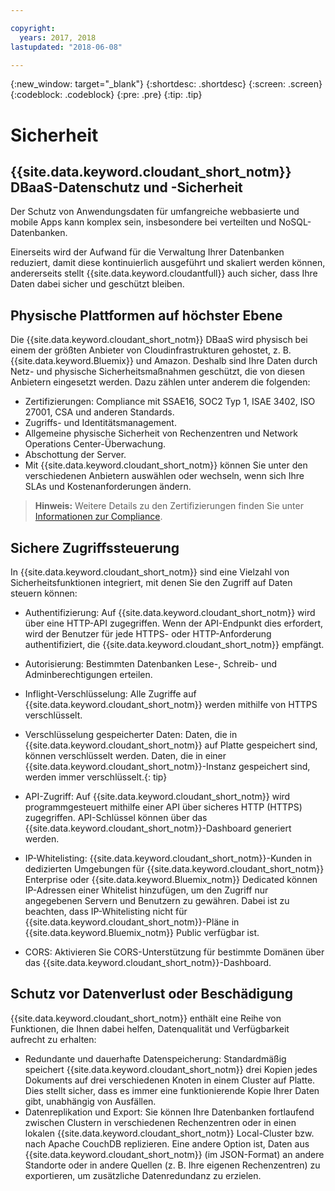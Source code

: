 ```yaml
---

copyright:
  years: 2017, 2018
lastupdated: "2018-06-08"

---
```


{:new_window: target="_blank"}
{:shortdesc: .shortdesc}
{:screen: .screen}
{:codeblock: .codeblock}
{:pre: .pre}
{:tip: .tip}

<!-- Acrolinx: 2017-04-28 -->

# Sicherheit

## {{site.data.keyword.cloudant_short_notm}} DBaaS-Datenschutz und -Sicherheit

Der Schutz von Anwendungsdaten für umfangreiche webbasierte und mobile Apps kann komplex sein,
insbesondere bei verteilten und NoSQL-Datenbanken.

Einerseits wird der Aufwand für die Verwaltung Ihrer Datenbanken reduziert,
damit diese kontinuierlich ausgeführt und skaliert werden können, andererseits stellt {{site.data.keyword.cloudantfull}} auch sicher, dass Ihre Daten dabei sicher und geschützt bleiben.

## Physische Plattformen auf höchster Ebene

Die {{site.data.keyword.cloudant_short_notm}} DBaaS wird physisch bei einem der größten
Anbieter von Cloudinfrastrukturen gehostet, z. B. {{site.data.keyword.Bluemix}} und Amazon.
Deshalb sind Ihre Daten durch Netz- und physische Sicherheitsmaßnahmen geschützt, die von diesen Anbietern eingesetzt werden. Dazu zählen unter anderem die folgenden:

- Zertifizierungen: Compliance mit SSAE16, SOC2 Typ 1, ISAE 3402, ISO 27001, CSA und anderen Standards.
- Zugriffs- und Identitätsmanagement.
- Allgemeine physische Sicherheit von Rechenzentren und Network Operations Center-Überwachung.
- Abschottung der Server.
- Mit {{site.data.keyword.cloudant_short_notm}} können Sie unter den verschiedenen Anbietern auswählen oder wechseln, wenn sich Ihre SLAs und Kostenanforderungen ändern.

> **Hinweis:** Weitere Details zu den Zertifizierungen finden Sie unter [Informationen zur Compliance](compliance.html).

## Sichere Zugriffssteuerung

In {{site.data.keyword.cloudant_short_notm}} sind eine Vielzahl von Sicherheitsfunktionen integriert,
mit denen Sie den Zugriff auf Daten steuern können:

- Authentifizierung: Auf {{site.data.keyword.cloudant_short_notm}} wird
  über eine HTTP-API zugegriffen.
  Wenn der API-Endpunkt dies erfordert, wird der Benutzer für jede
  HTTPS- oder HTTP-Anforderung authentifiziert, die
  {{site.data.keyword.cloudant_short_notm}} empfängt.
- Autorisierung: Bestimmten Datenbanken Lese-, Schreib- und Adminberechtigungen erteilen.
- Inflight-Verschlüsselung: Alle Zugriffe auf
  {{site.data.keyword.cloudant_short_notm}} werden mithilfe von HTTPS verschlüsselt.
- Verschlüsselung gespeicherter Daten: Daten, die in
  {{site.data.keyword.cloudant_short_notm}} auf Platte gespeichert sind, können verschlüsselt werden.
  Daten, die in einer {{site.data.keyword.cloudant_short_notm}}-Instanz gespeichert sind, werden immer verschlüsselt.{: tip}
  
- API-Zugriff: Auf {{site.data.keyword.cloudant_short_notm}} wird programmgesteuert
  mithilfe einer API über sicheres HTTP (HTTPS) zugegriffen.
  API-Schlüssel können über das {{site.data.keyword.cloudant_short_notm}}-Dashboard generiert werden.
- IP-Whitelisting: {{site.data.keyword.cloudant_short_notm}}-Kunden in dedizierten Umgebungen
für {{site.data.keyword.cloudant_short_notm}} Enterprise oder
{{site.data.keyword.Bluemix_notm}} Dedicated können IP-Adressen einer Whitelist hinzufügen, um den
Zugriff nur angegebenen Servern und Benutzern zu gewähren. Dabei ist zu beachten, dass
IP-Whitelisting nicht für {{site.data.keyword.cloudant_short_notm}}-Pläne
in {{site.data.keyword.Bluemix_notm}} Public verfügbar ist. 
- CORS: Aktivieren Sie CORS-Unterstützung für bestimmte Domänen über das
  {{site.data.keyword.cloudant_short_notm}}-Dashboard.

## Schutz vor Datenverlust oder Beschädigung

{{site.data.keyword.cloudant_short_notm}} enthält eine Reihe von Funktionen,
die Ihnen dabei helfen, Datenqualität und Verfügbarkeit aufrecht zu erhalten:

- Redundante und dauerhafte Datenspeicherung: Standardmäßig speichert {{site.data.keyword.cloudant_short_notm}} drei Kopien jedes Dokuments auf drei verschiedenen Knoten in einem Cluster auf Platte.
  Dies stellt sicher, dass
es immer eine funktionierende Kopie Ihrer Daten gibt, unabhängig von Ausfällen.
- Datenreplikation und Export: Sie können Ihre Datenbanken fortlaufend zwischen
Clustern in verschiedenen Rechenzentren oder in einen lokalen {{site.data.keyword.cloudant_short_notm}} Local-Cluster
bzw. nach Apache CouchDB replizieren.
  Eine andere Option ist, Daten aus
  {{site.data.keyword.cloudant_short_notm}} (im JSON-Format)
  an andere Standorte oder in andere Quellen (z. B. Ihre eigenen Rechenzentren) zu exportieren, um zusätzliche Datenredundanz zu erzielen.
